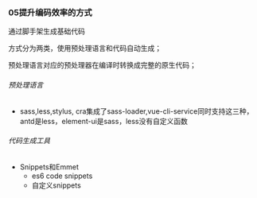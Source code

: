 ### 05提升编码效率的方式

通过脚手架生成基础代码

方式分为两类，使用预处理语言和代码自动生成；

预处理语言对应的预处理器在编译时转换成完整的原生代码；

###### 预处理语言

- sass,less,stylus, cra集成了sass-loader,vue-cli-service同时支持这三种，antd是less，element-ui是sass，less没有自定义函数

###### 代码生成工具

- Snippets和Emmet
  - es6 code snippets
  - 自定义snippets

